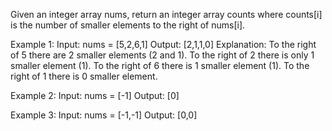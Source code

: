Given an integer array nums, return an integer array counts where counts[i] is the number of smaller elements to the right of nums[i].

Example 1:
Input: nums = [5,2,6,1]
Output: [2,1,1,0]
Explanation:
To the right of 5 there are 2 smaller elements (2 and 1).
To the right of 2 there is only 1 smaller element (1).
To the right of 6 there is 1 smaller element (1).
To the right of 1 there is 0 smaller element.

Example 2:
Input: nums = [-1]
Output: [0]

Example 3:
Input: nums = [-1,-1]
Output: [0,0]
